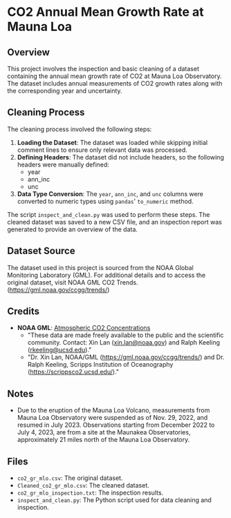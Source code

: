 # CO2 Annual Mean Growth Rate at Mauna Loa

## Overview
This project involves the inspection and basic cleaning of a dataset containing the annual mean growth rate of CO2 at Mauna Loa Observatory. The dataset includes annual measurements of CO2 growth rates along with the corresponding year and uncertainty.

## Cleaning Process
The cleaning process involved the following steps:
1. **Loading the Dataset**: The dataset was loaded while skipping initial comment lines to ensure only relevant data was processed.
2. **Defining Headers**: The dataset did not include headers, so the following headers were manually defined:
    - year
    - ann_inc
    - unc
3. **Data Type Conversion**: The `year`, `ann_inc`, and `unc` columns were converted to numeric types using `pandas`' `to_numeric` method. 

The script `inspect_and_clean.py` was used to perform these steps. The cleaned dataset was saved to a new CSV file, and an inspection report was generated to provide an overview of the data.

## Dataset Source

The dataset used in this project is sourced from the NOAA Global Monitoring Laboratory (GML). For additional details and to access the original dataset, visit NOAA GML CO2 Trends. (https://gml.noaa.gov/ccgg/trends/)

## Credits

- **NOAA GML**: [Atmospheric CO2 Concentrations](https://gml.noaa.gov/ccgg/trends/)
  - "These data are made freely available to the public and the scientific community. Contact: Xin Lan (xin.lan@noaa.gov) and Ralph Keeling (rkeeling@ucsd.edu)."
  - "Dr. Xin Lan, NOAA/GML (https://gml.noaa.gov/ccgg/trends/) and Dr. Ralph Keeling, Scripps Institution of Oceanography (https://scrippsco2.ucsd.edu/)."

## Notes

- Due to the eruption of the Mauna Loa Volcano, measurements from Mauna Loa Observatory were suspended as of Nov. 29, 2022, and resumed in July 2023. Observations starting from December 2022 to July 4, 2023, are from a site at the Maunakea Observatories, approximately 21 miles north of the Mauna Loa Observatory.

## Files

- `co2_gr_mlo.csv`: The original dataset.
- `Cleaned_co2_gr_mlo.csv`: The cleaned dataset.
- `co2_gr_mlo_inspection.txt`: The inspection results.
- `inspect_and_clean.py`: The Python script used for data cleaning and inspection.


